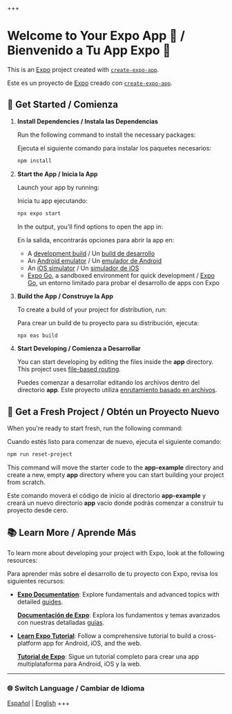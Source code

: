+++
# Welcome to Your Expo App 👋 / Bienvenido a Tu App Expo 👋

This is an [Expo](https://expo.dev) project created with [`create-expo-app`](https://www.npmjs.com/package/create-expo-app).

Este es un proyecto de [Expo](https://expo.dev) creado con [`create-expo-app`](https://www.npmjs.com/package/create-expo-app).

## 🚀 Get Started / Comienza

1. **Install Dependencies / Instala las Dependencias**

   Run the following command to install the necessary packages:

   Ejecuta el siguiente comando para instalar los paquetes necesarios:

   ```bash
   npm install
   ```

2. **Start the App / Inicia la App**

   Launch your app by running:

   Inicia tu app ejecutando:

   ```bash
   npx expo start
   ```

   In the output, you'll find options to open the app in:

   En la salida, encontrarás opciones para abrir la app en:

   - A [development build](https://docs.expo.dev/develop/development-builds/introduction/) / Un [build de desarrollo](https://docs.expo.dev/develop/development-builds/introduction/)
   - An [Android emulator](https://docs.expo.dev/workflow/android-studio-emulator/) / Un [emulador de Android](https://docs.expo.dev/workflow/android-studio-emulator/)
   - An [iOS simulator](https://docs.expo.dev/workflow/ios-simulator/) / Un [simulador de iOS](https://docs.expo.dev/workflow/ios-simulator/)
   - [Expo Go](https://expo.dev/go), a sandboxed environment for quick development / [Expo Go](https://expo.dev/go), un entorno limitado para probar el desarrollo de apps con Expo

3. **Build the App / Construye la App**

   To create a build of your project for distribution, run:

   Para crear un build de tu proyecto para su distribución, ejecuta:

   ```bash
   npx eas build
   ```

4. **Start Developing / Comienza a Desarrollar**

   You can start developing by editing the files inside the **app** directory. This project uses [file-based routing](https://docs.expo.dev/router/introduction).

   Puedes comenzar a desarrollar editando los archivos dentro del directorio **app**. Este proyecto utiliza [enrutamiento basado en archivos](https://docs.expo.dev/router/introduction).

## 🧹 Get a Fresh Project / Obtén un Proyecto Nuevo

When you're ready to start fresh, run the following command:

Cuando estés listo para comenzar de nuevo, ejecuta el siguiente comando:

```bash
npm run reset-project
```

This command will move the starter code to the **app-example** directory and create a new, empty **app** directory where you can start building your project from scratch.

Este comando moverá el código de inicio al directorio **app-example** y creará un nuevo directorio **app** vacío donde podrás comenzar a construir tu proyecto desde cero.

## 📚 Learn More / Aprende Más

To learn more about developing your project with Expo, look at the following resources:

Para aprender más sobre el desarrollo de tu proyecto con Expo, revisa los siguientes recursos:

- **[Expo Documentation](https://docs.expo.dev/)**: Explore fundamentals and advanced topics with detailed [guides](https://docs.expo.dev/guides).

  **[Documentación de Expo](https://docs.expo.dev/)**: Explora los fundamentos y temas avanzados con nuestras detalladas [guías](https://docs.expo.dev/guides).

- **[Learn Expo Tutorial](https://docs.expo.dev/tutorial/introduction/)**: Follow a comprehensive tutorial to build a cross-platform app for Android, iOS, and the web.

  **[Tutorial de Expo](https://docs.expo.dev/tutorial/introduction/)**: Sigue un tutorial completo para crear una app multiplataforma para Android, iOS y la web.

---

### 🌐 Switch Language / Cambiar de Idioma

[Español](#bienvenido-a-tu-app-expo-👋) | [English](#welcome-to-your-expo-app-👋)
+++
